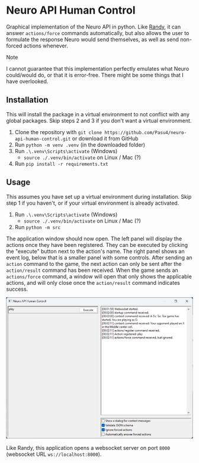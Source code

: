 # Neuro API Human Control

Graphical implementation of the Neuro API in python.
Like [Randy](https://github.com/VedalAI/neuro-game-sdk/blob/main/Randy), it can answer `actions/force` commands automatically, but also allows the user to formulate the response Neuro would send themselves, as well as send non-forced actions whenever.

> [!Note]
> I cannot guarantee that this implementation perfectly emulates what Neuro could/would do, or that it is error-free.
> There might be some things that I have overlooked.

## Installation

This will install the package in a virtual environment to not conflict with any global packages.
Skip steps 2 and 3 if you don't want a virtual environment.

1. Clone the repository with `git clone https://github.com/Pasu4/neuro-api-human-control.git` or download it from GitHub
2. Run `python -m venv .venv` (in the downloaded folder)
3. Run `.\.venv\Scripts\activate` (Windows)
    - `source ./.venv/bin/activate` on Linux / Mac (?)
4. Run `pip install -r requirements.txt`

## Usage

This assumes you have set up a virtual environment during installation.
Skip step 1 if you haven't, or if your virtual environment is already activated.

1. Run `.\.venv\Scripts\activate` (Windows)
    - `source ./.venv/bin/activate` on Linux / Mac (?)
2. Run `python -m src`

The application window should now open.
The left panel will display the actions once they have been registered.
They can be executed by clicking the "execute" button next to the action's name.
The right panel shows an event log, below that is a smaller panel with some controls.
After sending an `action` command to the game, the next action can only be sent after the `action/result` command has been received.
When the game sends an `actions/force` command, a window will open that only shows the applicable actions, and will only close once the `action/result` command indicates success.

![Image of the application](image.png)

Like Randy, this application opens a websocket server on port `8000` (websocket URL `ws://localhost:8000`).

